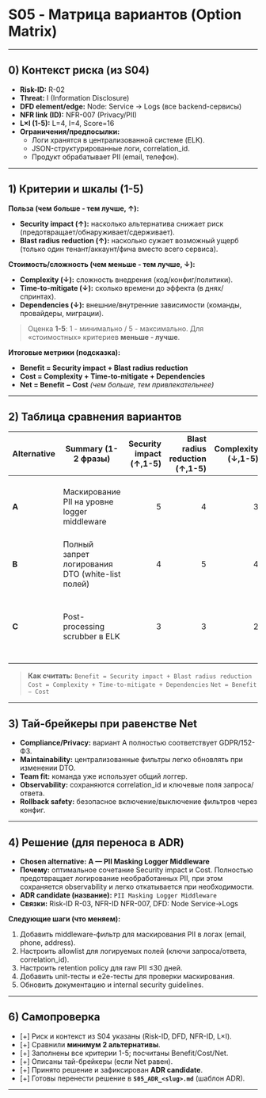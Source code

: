 # S05 - Матрица вариантов (Option Matrix)

---

## 0) Контекст риска (из S04)

* **Risk-ID:** R-02  
* **Threat:** I (Information Disclosure)  
* **DFD element/edge:** Node: Service → Logs (все backend-сервисы)  
* **NFR link (ID):** NFR-007 (Privacy/PII)  
* **L×I (1-5):** L=4, I=4, Score=16  
* **Ограничения/предпосылки:**  
  - Логи хранятся в централизованной системе (ELK).  
  - JSON-структурированные логи, correlation_id.  
  - Продукт обрабатывает PII (email, телефон).      

---

## 1) Критерии и шкалы (1-5)

**Польза (чем больше - тем лучше, ↑):**

* **Security impact (↑):** насколько альтернатива снижает риск (предотвращает/обнаруживает/сдерживает).
* **Blast radius reduction (↑):** насколько сужает возможный ущерб (только один тенант/аккаунт/фича вместо всего сервиса).

**Стоимость/сложность (чем меньше - тем лучше, ↓):**

* **Complexity (↓):** сложность внедрения (код/конфиг/политики).
* **Time-to-mitigate (↓):** сколько времени до эффекта (в днях/спринтах).
* **Dependencies (↓):** внешние/внутренние зависимости (команды, провайдеры, миграции).

> Оценка **1-5**: 1 - минимально / 5 - максимально. Для «стоимостных» критериев **меньше - лучше**.

**Итоговые метрики (подсказка):**

* **Benefit = Security impact + Blast radius reduction**
* **Cost = Complexity + Time-to-mitigate + Dependencies**
* **Net = Benefit − Cost**  *(чем больше, тем привлекательнее)*

---

## 2) Таблица сравнения вариантов

| Alternative | Summary (1-2 фразы) | Security impact (↑,1-5) | Blast radius reduction (↑,1-5) | Complexity (↓,1-5) | Time-to-mitigate (↓,1-5) | Dependencies (↓,1-5) | **Benefit** | **Cost** | **Net** | Notes |
| ----------- | ------------------- | ----------------------: | -----------------------------: | -----------------: | -----------------------: | -------------------: | ----------: | -------: | ------: | ----- |
| **A** | Маскирование PII на уровне logger middleware | 5 | 4 | 3 | 2 | 2 | **9** | **7** | **+2** | Сохраняется корреляция, минимальный blast radius, быстрый rollout |
| **B** | Полный запрет логирования DTO (white-list полей) | 4 | 5 | 4 | 3 | 3 | **9** | **10** | **−1** | Безопасно, но усложняет диагностику, выше Cost |
| **C** | Post-processing scrubber в ELK | 3 | 3 | 2 | 3 | 4 | **6** | **9** | **−3** | PII успевает попасть в pipeline до очистки, меньше Security impact |

> **Как считать:**
> `Benefit = Security impact + Blast radius reduction`
> `Cost = Complexity + Time-to-mitigate + Dependencies`
> `Net = Benefit − Cost`

---

## 3) Тай-брейкеры при равенстве Net

* **Compliance/Privacy:** вариант A полностью соответствует GDPR/152-ФЗ.  
* **Maintainability:** централизованные фильтры легко обновлять при изменении DTO.  
* **Team fit:** команда уже использует общий логгер.  
* **Observability:** сохраняются correlation_id и ключевые поля запроса/ответа.  
* **Rollback safety:** безопасное включение/выключение фильтров через конфиг.  

---

## 4) Решение (для переноса в ADR)

* **Chosen alternative:** **A — PII Masking Logger Middleware**  
* **Почему:** оптимальное сочетание Security impact и Cost. Полностью предотвращает логирование необработанных PII, при этом сохраняется observability и легко откатывается при необходимости.  
* **ADR candidate (название):** `PII Masking Logger Middleware`  
* **Связки:** Risk-ID R-03, NFR-ID NFR-007, DFD: Node Service→Logs  

**Следующие шаги (что меняем):**  
1. Добавить middleware-фильтр для маскирования PII в логах (email, phone, address).  
2. Настроить allowlist для логируемых полей (ключи запроса/ответа, correlation_id).  
3. Настроить retention policy для raw PII ≤30 дней.  
4. Добавить unit-тесты и e2e-тесты для проверки маскирования.  
5. Обновить документацию и internal security guidelines.  

---

## 6) Самопроверка

* [+] Риск и контекст из S04 указаны (Risk-ID, DFD, NFR-ID, L×I).
* [+] Сравнили **минимум 2 альтернативы**.
* [+] Заполнены все критерии 1-5; посчитаны Benefit/Cost/Net.
* [+] Описаны тай-брейкеры (если Net равен).
* [+] Принято решение и зафиксирован **ADR candidate**.
* [+] Готовы перенести решение в **`S05_ADR_<slug>.md`** (шаблон ADR).

---
